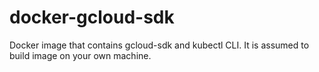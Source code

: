 # docker-gcloud-sdk
Docker image that contains gcloud-sdk and kubectl CLI. It is assumed to build
image on your own machine.

